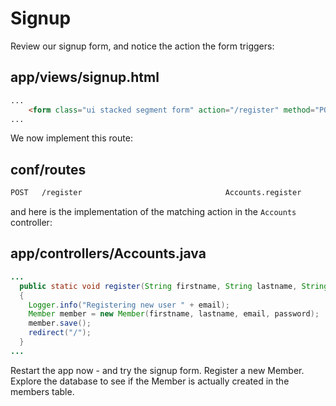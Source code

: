 # Signup

Review our signup form, and notice the action the form triggers:


## app/views/signup.html

~~~html
...
    <form class="ui stacked segment form" action="/register" method="POST">
...
~~~

We now implement this route:

## conf/routes

~~~bash
POST   /register                                Accounts.register
~~~

and here is the implementation of the matching action in the `Accounts` controller:


## app/controllers/Accounts.java

~~~java
...
  public static void register(String firstname, String lastname, String email, String password)
  {
    Logger.info("Registering new user " + email);
    Member member = new Member(firstname, lastname, email, password);
    member.save();
    redirect("/");
  }
...  
~~~

Restart the app now - and try the signup form. Register a new Member. Explore the database to see if the Member is actually created in the members table.